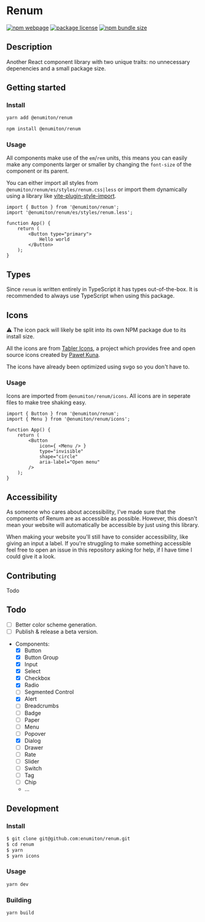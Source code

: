 # Renum

[![npm webpage](https://img.shields.io/npm/v/@enumiton/renum?color=0c72cc)](https://www.npmjs.com/package/@enumiton/renum)
[![package license](https://img.shields.io/github/license/enumiton/renum)](https://github.com/enumiton/renum/blob/master/LICENSE)
[![npm bundle size](https://img.shields.io/bundlephobia/min/@enumiton/renum)](https://bundlephobia.com/package/@enumiton/renum)

## Description

Another React component library with two unique traits: no unnecessary depenencies and a small package size.

## Getting started

### Install

```sh
yarn add @enumiton/renum
```

```sh
npm install @enumiton/renum
```

### Usage

All components make use of the `em`/`rem` units, this means you can easily make any components larger or smaller by
changing
the `font-size` of the component or its parent.

You can either import all styles from `@enumiton/renum/es/styles/renum.css|less` or import them dynamically using a
library like [vite-plugin-style-import](https://npmjs.com/package/vite-plugin-style-import).

```tsx
import { Button } from '@enumiton/renum';
import '@enumiton/renum/es/styles/renum.less';

function App() {
	return (
		<Button type="primary">
			Hello world
		</Button>
	);
}
```

## Types

Since `renum` is written entirely in TypeScript it has types out-of-the-box. It is recommended to always use TypeScript
when using
this package.

## Icons

⚠️ The icon pack will likely be split into its own NPM package due to its install size.

All the icons are from [Tabler Icons](https://github.com/tabler/tabler-icons), a project which provides free and open
source
icons created by [Paweł Kuna](https://github.com/codecalm).

The icons have already been optimized using svgo so you don't have to.

### Usage

Icons are imported from `@enumiton/renum/icons`. All icons are in seperate files to make tree shaking easy.

```tsx
import { Button } from '@enumiton/renum';
import { Menu } from '@enumiton/renum/icons';

function App() {
	return (
		<Button
			icon={ <Menu /> }
			type="invisible"
			shape="circle"
			aria-label="Open menu"
		/>
	);
}
```

## Accessibility

As someone who cares about accessibility, I've made sure that the components of Renum are as accessible as possible.
However, this
doesn't mean your website will automatically be accessible by just using this library.

When making your website you'll still have to consider accessibility, like giving an input a label. If you're struggling
to make
something accessible feel free to open an issue in this repository asking for help, if I have time I could give it a
look.

## Contributing

Todo

## Todo

- [ ] Better color scheme generation.
- [ ] Publish & release a beta version.
- Components:
  - [x] Button
  - [x] Button Group
  - [x] Input
  - [x] Select
  - [x] Checkbox
  - [x] Radio
  - [ ] Segmented Control
  - [x] Alert
  - [ ] Breadcrumbs
  - [ ] Badge
  - [ ] Paper
  - [ ] Menu
  - [ ] Popover
  - [x] Dialog
  - [ ] Drawer
  - [ ] Rate
  - [ ] Slider
  - [ ] Switch
  - [ ] Tag
  - [ ] Chip
  - ...

## Development

### Install

```sh
$ git clone git@github.com:enumiton/renum.git
$ cd renum
$ yarn
$ yarn icons
```

### Usage

```sh
yarn dev
```

### Building

```sh
yarn build
```
